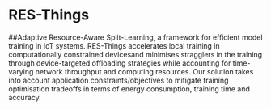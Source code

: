 # RES-Things
##Adaptive  Resource-Aware  Split-Learning,  a  framework for efficient model  training in IoT systems. 
RES-Things accelerates local training in computationally constrained devicesand minimises stragglers in the training through device-targeted offloading  strategies  while  accounting  for  time-varying  network throughput  and  computing  resources.  Our  solution  takes  into account  application  constraints/objectives  to  mitigate  training optimisation tradeoffs  in  terms of  energy  consumption,  training  time  and  accuracy.
